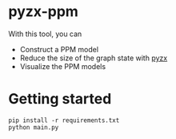 # pyzx-ppm
With this tool, you can
- Construct a PPM model
- Reduce the size of the graph state with [pyzx](https://github.com/Quantomatic/pyzx)
- Visualize the PPM models

# Getting started
```
pip install -r requirements.txt
python main.py
```